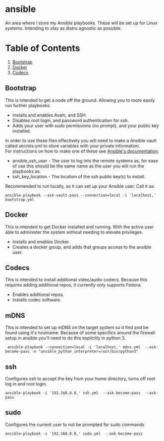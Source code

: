 # ansible
An area where I store my Ansible playbooks.
These will be set up for Linux systems.  Intending to stay as distro agnostic as possible.

# Table of Contents
1. [Bootstrap](#bootstrap)
2. [Docker](#docker)
2. [Codecs](#codecs)


## Bootstrap
This is intended to get a node off the ground.  Allowing you to more easily run further playbooks.
* Installs and enables Avahi, and SSH.
* Disables root login, and password authentication for ssh.
* Adds your user with sudo permissions (no prompt), and your public key installed.

In order to use these files effectively you will need to make a Ansible vault called secrets.yml to store  variables with your private information.  
For instructions on how to make one of these see [Ansible's documentation](https://docs.ansible.com/ansible/2.4/vault.html#creating-encrypted-files).
* ansible_ssh_user - The user to log into the remote systems as, for ease of use this should be the same name as the user you will run the playbooks as.
* ssh_key_location - The location of the ssh public key(s) to install.

Recommended to run locally, so it can set up your Ansible user.  Call it as: 

    ansible-playbook --ask-vault-pass --connection=local -i 'localhost,' bootstrap.yml


## Docker
This is intended to get Docker installed and running.  With the active user able to administer the system without needing to elevate privileges.
* Installs and enables Docker.
* Creates a docker group, and adds that groups access to the ansible user.


## Codecs
This is intended to install additional video/audio codecs.  Because this requires adding additional repos, it currently only supports Fedora.
* Enables additional repos.
* Installs codec software.

## mDNS
This is intended to set up mDNS on the target system so it find and be found using it's hostname.
Because of some specifics around the firewall setup in ansible you'll need to do this explicitly in python 3.
     
     ansible-playbook --connection=local -i 'localhost,' mdns.yml  --ask-become-pass -e "ansible_python_interpreter=/usr/bin/python3"
     
## ssh
Configures ssh to accept the key from your home directory, turns off root log in and root login.

    ansible-playbook -i '192.168.0.0,' ssh.yml  --ask-become-pass  --ask-pass
    
## sudo
Configures the current user to not be prompted for sudo commands

    ansible-playbook -i '192.168.0.0,' sudo.yml  --ask-become-pass
